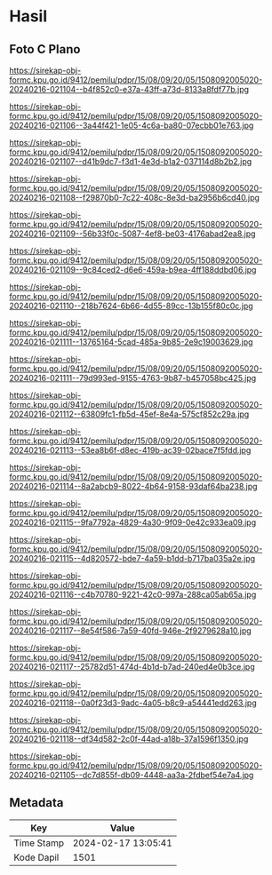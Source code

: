 # Hasil

## Foto C Plano

https://sirekap-obj-formc.kpu.go.id/9412/pemilu/pdpr/15/08/09/20/05/1508092005020-20240216-021104--b4f852c0-e37a-43ff-a73d-8133a8fdf77b.jpg

https://sirekap-obj-formc.kpu.go.id/9412/pemilu/pdpr/15/08/09/20/05/1508092005020-20240216-021106--3a44f421-1e05-4c6a-ba80-07ecbb01e763.jpg

https://sirekap-obj-formc.kpu.go.id/9412/pemilu/pdpr/15/08/09/20/05/1508092005020-20240216-021107--d41b9dc7-f3d1-4e3d-b1a2-037114d8b2b2.jpg

https://sirekap-obj-formc.kpu.go.id/9412/pemilu/pdpr/15/08/09/20/05/1508092005020-20240216-021108--f29870b0-7c22-408c-8e3d-ba2956b6cd40.jpg

https://sirekap-obj-formc.kpu.go.id/9412/pemilu/pdpr/15/08/09/20/05/1508092005020-20240216-021109--56b33f0c-5087-4ef8-be03-4176abad2ea8.jpg

https://sirekap-obj-formc.kpu.go.id/9412/pemilu/pdpr/15/08/09/20/05/1508092005020-20240216-021109--9c84ced2-d6e6-459a-b9ea-4ff188ddbd06.jpg

https://sirekap-obj-formc.kpu.go.id/9412/pemilu/pdpr/15/08/09/20/05/1508092005020-20240216-021110--218b7624-6b66-4d55-89cc-13b155f80c0c.jpg

https://sirekap-obj-formc.kpu.go.id/9412/pemilu/pdpr/15/08/09/20/05/1508092005020-20240216-021111--13765164-5cad-485a-9b85-2e9c19003629.jpg

https://sirekap-obj-formc.kpu.go.id/9412/pemilu/pdpr/15/08/09/20/05/1508092005020-20240216-021111--79d993ed-9155-4763-9b87-b457058bc425.jpg

https://sirekap-obj-formc.kpu.go.id/9412/pemilu/pdpr/15/08/09/20/05/1508092005020-20240216-021112--63809fc1-fb5d-45ef-8e4a-575cf852c29a.jpg

https://sirekap-obj-formc.kpu.go.id/9412/pemilu/pdpr/15/08/09/20/05/1508092005020-20240216-021113--53ea8b6f-d8ec-419b-ac39-02bace7f5fdd.jpg

https://sirekap-obj-formc.kpu.go.id/9412/pemilu/pdpr/15/08/09/20/05/1508092005020-20240216-021114--8a2abcb9-8022-4b64-9158-93daf64ba238.jpg

https://sirekap-obj-formc.kpu.go.id/9412/pemilu/pdpr/15/08/09/20/05/1508092005020-20240216-021115--9fa7792a-4829-4a30-9f09-0e42c933ea09.jpg

https://sirekap-obj-formc.kpu.go.id/9412/pemilu/pdpr/15/08/09/20/05/1508092005020-20240216-021115--4d820572-bde7-4a59-b1dd-b717ba035a2e.jpg

https://sirekap-obj-formc.kpu.go.id/9412/pemilu/pdpr/15/08/09/20/05/1508092005020-20240216-021116--c4b70780-9221-42c0-997a-288ca05ab65a.jpg

https://sirekap-obj-formc.kpu.go.id/9412/pemilu/pdpr/15/08/09/20/05/1508092005020-20240216-021117--8e54f586-7a59-40fd-946e-2f9279628a10.jpg

https://sirekap-obj-formc.kpu.go.id/9412/pemilu/pdpr/15/08/09/20/05/1508092005020-20240216-021117--25782d51-474d-4b1d-b7ad-240ed4e0b3ce.jpg

https://sirekap-obj-formc.kpu.go.id/9412/pemilu/pdpr/15/08/09/20/05/1508092005020-20240216-021118--0a0f23d3-9adc-4a05-b8c9-a54441edd263.jpg

https://sirekap-obj-formc.kpu.go.id/9412/pemilu/pdpr/15/08/09/20/05/1508092005020-20240216-021118--df34d582-2c0f-44ad-a18b-37a1596f1350.jpg

https://sirekap-obj-formc.kpu.go.id/9412/pemilu/pdpr/15/08/09/20/05/1508092005020-20240216-021105--dc7d855f-db09-4448-aa3a-2fdbef54e7a4.jpg


## Metadata

| Key        | Value               |
| ---------- | ------------------- |
| Time Stamp | 2024-02-17 13:05:41 |
| Kode Dapil | 1501                |



